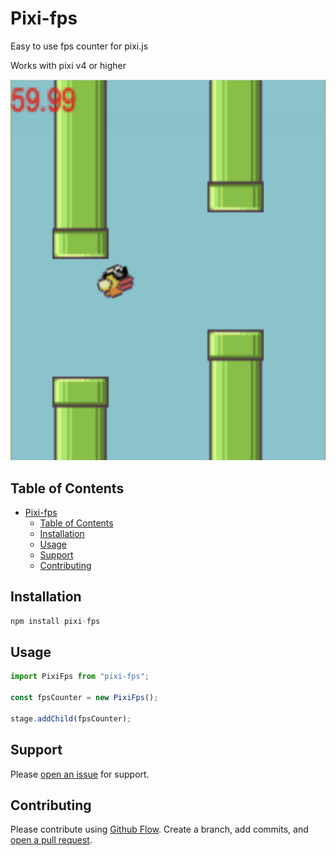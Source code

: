 # Pixi-fps

Easy to use fps counter for pixi.js

Works with pixi v4 or higher

![](./img/example.png)

## Table of Contents

- [Pixi-fps](#pixi-fps)
    - [Table of Contents](#table-of-contents)
    - [Installation](#installation)
    - [Usage](#usage)
    - [Support](#support)
    - [Contributing](#contributing)

## Installation

```javascript
npm install pixi-fps
```

## Usage

```javascript
import PixiFps from "pixi-fps";

const fpsCounter = new PixiFps();

stage.addChild(fpsCounter);
```

## Support

Please [open an issue](https://github.com/jkanchelov/pixi-fps/issues/new) for support.

## Contributing

Please contribute using [Github Flow](https://guides.github.com/introduction/flow/). Create a branch, add commits, and [open a pull request](https://github.com/jkanchelov/pixi-fps/compare/).
